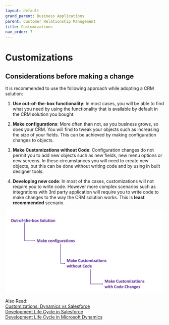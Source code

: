 ```yaml
---
layout: default
grand_parent: Business Applications
parent: Customer Relationship Management
title: Customizations
nav_order: 7
---
```


# Customizations
<!--- {: .no_toc }

## Table of contents
{: .no_toc .text-delta }

1. TOC
{:toc}
-->

## Considerations before making a change

 It is recommended to use the following approach while adopting a CRM solution:

 1. **Use out-of-the-box functionality**: In most cases, you will be able to find what you need by using the functionality that is available by default in the CRM solution you bought.

 2. **Make configurations**: More often than not, as you business grows, so does your CRM. You will find to tweak your objects such as increasing the size of your fields. This can be achieved by making configuration changes to objects.

 3. **Make Customizations without Code**: Configuration changes do not permit you to add new objects such as new fields, new menu options or new screens. In these circumstances you will need to create new objects, but this can be done without writing code and by using in built designer tools. 

 4. **Developing new code**: In most of the cases, customizations will not require you to write code. However more complex scenarios such as integrations with 3rd party application will require you to write code to make changes to the way the CRM solution works. This is **least recommended** scenario.

![](assets/images/customizations.png)


Also Read:
<br />
[Customizations: Dynamics vs Salesforce](CRM-CustomizationsDynamicsvsSalesforce.html)
<br />
[Development Life Cycle in Salesforce](CRM-DevelopmentLifeCycleSalesforce.html)
<br />
[Development Life Cycle in Microsoft Dynamics](CRM-DevelopmentLifeCycleDynamics.html)
